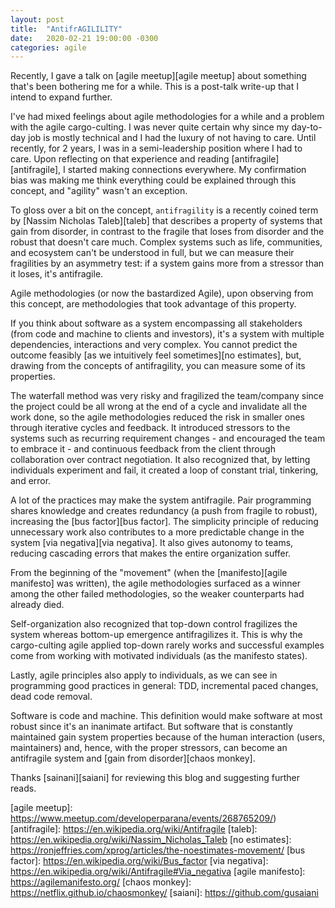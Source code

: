 ```yaml
---
layout: post
title:  "AntifrAGILILITY"
date:   2020-02-21 19:00:00 -0300
categories: agile
---
```


Recently, I gave a talk on [agile meetup][agile meetup] about something that's been bothering me for a while. This is a post-talk write-up that I intend to expand further.

I've had mixed feelings about agile methodologies for a while and a problem with the agile cargo-culting.
I was never quite certain why since my day-to-day job is mostly technical and I had the luxury of not having to care.
Until recently, for 2 years, I was in a semi-leadership position where I had to care.
Upon reflecting on that experience and reading [antifragile][antifragile], I started making connections everywhere.
My confirmation bias was making me think everything could be explained through this concept, and "agility" wasn't an exception.

To gloss over a bit on the concept, `antifragility` is a recently coined term by [Nassim Nicholas Taleb][taleb] that describes a property of systems that gain from disorder, in contrast to the fragile that loses from disorder and the robust that doesn't care much.
Complex systems such as life, communities, and ecosystem can't be understood in full, but we can measure their fragilities by an asymmetry test: if a system gains more from a stressor than it loses, it's antifragile.

Agile methodologies (or now the bastardized Agile), upon observing from this concept, are methodologies that took advantage of this property.

If you think about software as a system encompassing all stakeholders (from code and machine to clients and investors), it's a system with multiple dependencies, interactions and very complex.
You cannot predict the outcome feasibly [as we intuitively feel sometimes][no estimates], but, drawing from the concepts of antifragility, you can measure some of its properties.

The waterfall method was very risky and fragilized the team/company since the project could be all wrong at the end of a cycle and invalidate all the work done, so the agile methodologies reduced the risk in smaller ones through iterative cycles and feedback.
It introduced stressors to the systems such as recurring requirement changes - and encouraged the team to embrace it - and continuous feedback from the client through collaboration over contract negotiation.
It also recognized that, by letting individuals experiment and fail, it created a loop of constant trial, tinkering, and error.

A lot of the practices may make the system antifragile.
Pair programming shares knowledge and creates redundancy (a push from fragile to robust), increasing the [bus factor][bus factor].
The simplicity principle of reducing unnecessary work also contributes to a more predictable change in the system [via negativa][via negativa].
It also gives autonomy to teams, reducing cascading errors that makes the entire organization suffer.

From the beginning of the "movement" (when the [manifesto][agile manifesto] was written), the agile methodologies surfaced as a winner among the other failed methodologies, so the weaker counterparts had already died.

Self-organization also recognized that top-down control fragilizes the system whereas bottom-up emergence antifragilizes it.
This is why the cargo-culting agile applied top-down rarely works and successful examples come from working with motivated individuals (as the manifesto states).

Lastly, agile principles also apply to individuals, as we can see in programming good practices in general: TDD, incremental paced changes, dead code removal.

Software is code and machine.
This definition would make software at most robust since it's an inanimate artifact.
But software that is constantly maintained gain system properties because of the human interaction (users, maintainers) and, hence, with the proper stressors, can become an antifragile system and [gain from disorder][chaos monkey].

Thanks [sainani][saiani] for reviewing this blog and suggesting further reads.

[agile meetup]: https://www.meetup.com/developerparana/events/268765209/)
[antifragile]: https://en.wikipedia.org/wiki/Antifragile
[taleb]: https://en.wikipedia.org/wiki/Nassim_Nicholas_Taleb
[no estimates]: https://ronjeffries.com/xprog/articles/the-noestimates-movement/
[bus factor]: https://en.wikipedia.org/wiki/Bus_factor
[via negativa]: https://en.wikipedia.org/wiki/Antifragile#Via_negativa
[agile manifesto]: https://agilemanifesto.org/
[chaos monkey]: https://netflix.github.io/chaosmonkey/
[saiani]: https://github.com/gusaiani
